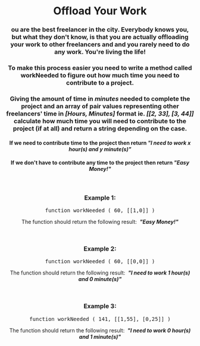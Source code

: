 <div align = 'center'>

# Offload Your Work

</div>

<div align = 'center'>

<h3>ou are the best freelancer in the city. Everybody knows you, but what they don't know, is that you are actually offloading your work to other freelancers and and you rarely need to do any work. You're living the life!</h3>

<h3>To make this process easier you need to write a method called workNeeded to figure out how much time you need to contribute to a project.</h3>

<h3>Giving the amount of time in <em>minutes</em> needed to complete the project and an array of pair values representing other freelancers' time in <em>[Hours, Minutes]</em> format ie. <em>[[2, 33], [3, 44]]</em> calculate how much time you will need to contribute to the project (if at all) and return a string depending on the case.</h3>

<h4>If we need to contribute time to the project then return <em>"I need to work x hour(s) and y minute(s)"</em></h4>

<h4>If we don't have to contribute any time to the project then return <em>"Easy Money!"</em></h4>

<br>

<h3>Example 1:</h3>

<pre>function workNeeded&nbsp;(&nbsp;60, [[1,0]]&nbsp;)</pre>

<p>The function should return the following result: &nbsp;<strong><em>"Easy Money!"</em></strong></p>

<br>

<h3>Example 2:</h3>

<pre>function workNeeded&nbsp;(&nbsp;60, [[0,0]]&nbsp;)</pre>

<p>The function should return the following result: &nbsp;<strong><em>"I need to work 1 hour(s) and 0 minute(s)"</em></strong></p>

<br>

<h3>Example 3:</h3>

<pre>function workNeeded&nbsp;(&nbsp;141, [[1,55], [0,25]]&nbsp;)</pre>

<p>The function should return the following result: &nbsp;<strong><em>"I need to work 0 hour(s) and 1 minute(s)"</em></strong></p>

</div>
